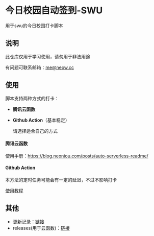 # 今日校园自动签到-SWU

用于swu的今日校园打卡脚本



## 说明

此仓库仅用于学习使用，请勿用于非法用途

有问题可联系邮箱：me@neow.cc

## 使用

脚本支持两种方式的打卡：

- **腾讯云函数**

- **Github Action**（基本稳定）

  请选择适合自己的方式

#### 腾讯云函数

使用手册：https://blog.neoniou.com/posts/auto-serverless-readme/

#### Github Action

本方法的定时任务可能会有一定的延迟，不过不影响打卡

[使用教程](./docs/how-to-usegithub-action.md) 

## 其他

- 更新记录：[链接](./docs/update-log.md)
- releases(用于云函数)：[链接](https://github.com/aowubulao/auto-cpdaily/releases)
